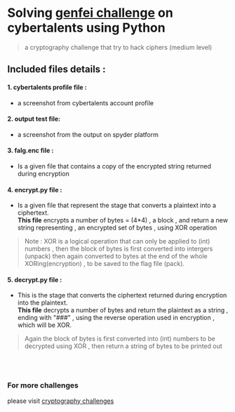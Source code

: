 # Solving [genfei challenge]( https://cybertalents.com/challenges/cryptography/genfei ) on cybertalents using Python
> a cryptography challenge that try to hack ciphers (medium level)

## Included files details :
#### 1. cybertalents profile file :
- a screenshot from cybertalents account profile 

#### 2. output test file:
- a screenshot from the output on spyder platform

#### 3. falg.enc file :
- Is a given file that contains a copy of the encrypted string returned during encryption

#### 4. encrypt.py file :
- Is a given file that represent the stage that converts a plaintext into a ciphertext. <br/>
**This file** encrypts a number of bytes = (4*4) , a block , 
and return a new string representing , an encrypted set of bytes , using XOR operation

> Note : XOR is a logical operation that can only be applied to (int) numbers ,
then the block of bytes is first converted into intergers (unpack) then again converted to bytes at the end of the whole XORing(encryption) , to be saved to the flag file (pack).

#### 5. decrypt.py file :
- This is the stage that converts the ciphertext returned during encryption into the plaintext. <br/>
**This file** decrypts a number of bytes and return the plaintext as a string , ending with "###" , using the reverse operation used in encryption , which will be XOR.

> Again the block of bytes is first converted into (int) numbers to be decrypted using XOR , then return a string of bytes to be printed out 

<br/>
<br/>

### For more challenges
please visit [cryptography challenges]( https://cybertalents.com/challenges/cryptography )

